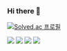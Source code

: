 ### Hi there 👋
[![Solved.ac
프로필](http://mazassumnida.wtf/api/v2/generate_badge?boj=layton)](https://solved.ac/layton)

<img src="https://img.shields.io/badge/Spring-6DB33F?style=flat-square&logo=spring&logoColor=white"/>
<img src="https://img.shields.io/badge/Django-092E20?style=flat-square&logo=spring&logoColor=white"/>
<img src="https://img.shields.io/badge/Python-3776AB?style=flat-square&logo=spring&logoColor=white"/>
<img src="https://img.shields.io/badge/Java-007396?style=flat&logo=OpenJDK&logoColor=white"/>

<!--
**ZeVicTech/ZeVicTech** is a ✨ _special_ ✨ repository because its `README.md` (this file) appears on your GitHub profile.

Here are some ideas to get you started:

- 🔭 I’m currently working on ...
- 🌱 I’m currently learning ...
- 👯 I’m looking to collaborate on ...
- 🤔 I’m looking for help with ...
- 💬 Ask me about ...
- 📫 How to reach me: ...
- 😄 Pronouns: ...
- ⚡ Fun fact: ...
-->
